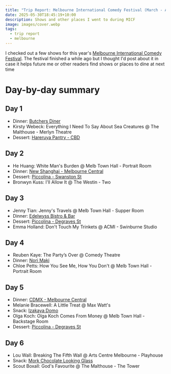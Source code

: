 ```yaml
---
title: "Trip Report: Melbourne International Comedy Festival (March - April 2025)"
date: 2025-05-30T18:45:19+10:00
description: Shows and other places I went to during MICF
image: images/cover.webp
tags:
  - trip report
  - melbourne
---
```


I checked out a few shows for this year's [Melbourne International Comedy Festival](https://www.comedyfestival.com.au/). The festival finished a while ago but I thought I'd post about it in case it helps future me or other readers find shows or places to dine at next time

# Day-by-day summary
## Day 1
- Dinner: [Butchers Diner](https://maps.app.goo.gl/UPSoNomaueTNy3oHA)
- Kirsty Webeck: Everything I Need To Say About Sea Creatures @ The Malthouse - Merlyn Theatre
- Dessert: [Hareruya Pantry - CBD](https://maps.app.goo.gl/3cGdWH7mLS2ptSCKA)

## Day 2
- He Huang: White Man's Burden @ Melb Town Hall - Portrait Room
- Dinner: [New Shanghai - Melbourne Central](https://maps.app.goo.gl/sKRZbfEHT9wEsJya6)
- Dessert: [Piccolina - Swanston St](https://maps.app.goo.gl/BnusfgSbmk6BbXvD7)
- Bronwyn Kuss: I'll Allow It @ The Westin - Two

## Day 3
- Jenny Tian: Jenny's Travels @ Melb Town Hall - Supper Room
- Dinner: [Edelwyss Bistro & Bar](https://maps.app.goo.gl/Hg2wE86tuH2ijR6dA)
- Dessert: [Piccolina - Degraves St](https://maps.app.goo.gl/SVTM5nd9DHLzZ4wX6)
- Emma Holland: Don't Touch My Trinkets @ ACMI - Swinburne Studio

## Day 4
- Reuben Kaye: The Party’s Over @ Comedy Theatre
- Dinner: [Nori Maki](https://maps.app.goo.gl/jY7qhH4uQkXsUFLu9)
- Chloe Petts: How You See Me, How You Don't @ Melb Town Hall - Portrait Room

## Day 5
- Dinner: [CDMX - Melbourne Central](https://maps.app.goo.gl/ZFqJcCGm3nYiDw1X7)
- Melanie Bracewell: A Little Treat @ Max Watt's
- Snack: [Izakaya Domo](https://maps.app.goo.gl/VXgHz7yACbWjUgkf8)
- Olga Koch: Olga Koch Comes From Money @ Melb Town Hall - Backstage Room
- Dessert: [Piccolina - Degraves St](https://maps.app.goo.gl/SVTM5nd9DHLzZ4wX6)

## Day 6
- Lou Wall: Breaking The Fifth Wall @ Arts Centre Melbourne - Playhouse
- Snack: [Mork Chocolate Looking Glass](https://maps.app.goo.gl/LbacEvoTQ5vgJ97u5)
- Scout Boxall: God's Favourite @ The Malthouse - The Tower

